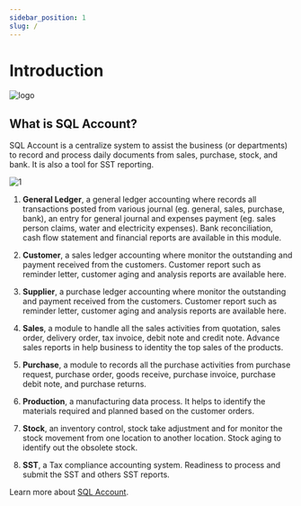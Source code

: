 ```yaml
---
sidebar_position: 1
slug: /
---
```


# Introduction

![logo](/img/account-logo.png)

## What is SQL Account?

SQL Account is a centralize system to assist the business (or departments) to record and process daily documents from sales, purchase, stock, and bank. It is also a tool for SST reporting.

![1](/img/introduction/1.png)

1. **General Ledger**, a general ledger accounting where records all transactions posted from various journal (eg. general, sales, purchase, bank), an entry for general journal and expenses payment (eg. sales person claims, water and electricity expenses). Bank reconciliation, cash flow statement and financial reports are available in this module.

2. **Customer**, a sales ledger accounting where monitor the outstanding and payment received from the customers. Customer report such as reminder letter, customer aging and analysis reports are available here.

3. **Supplier**, a purchase ledger accounting where monitor the outstanding and payment received from the customers. Customer report such as reminder letter, customer aging and analysis reports are available here.

4. **Sales**, a module to handle all the sales activities from quotation, sales order, delivery order, tax invoice, debit note and credit note. Advance sales reports in help business to identity the top sales of the products.

5. **Purchase**, a module to records all the purchase activities from purchase request, purchase order, goods receive, purchase invoice, purchase debit note, and purchase returns.

6. **Production**, a manufacturing data process. It helps to identify the materials required and planned based on the customer orders.

7. **Stock**, an inventory control, stock take adjustment and for monitor the stock movement from one location to another location. Stock aging to identify out the obsolete stock.

8. **SST**, a Tax compliance accounting system. Readiness to process and submit the SST and others SST reports.

Learn more about [SQL Account](https://sql.com.my).

